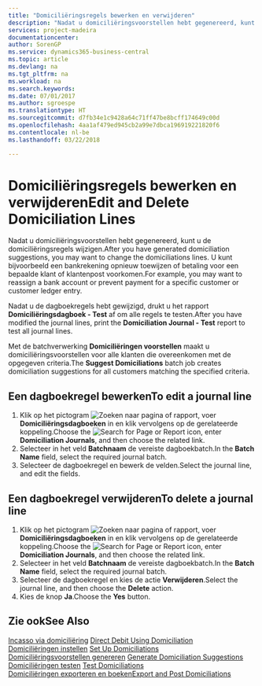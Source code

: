 ```yaml
---
title: "Domiciliëringsregels bewerken en verwijderen"
description: "Nadat u domiciliëringsvoorstellen hebt gegenereerd, kunt u de domiciliëringsregels wijzigen. U kunt bijvoorbeeld een bankrekening opnieuw toewijzen of betaling voor een bepaalde klant of klantenpost voorkomen."
services: project-madeira
documentationcenter: 
author: SorenGP
ms.service: dynamics365-business-central
ms.topic: article
ms.devlang: na
ms.tgt_pltfrm: na
ms.workload: na
ms.search.keywords: 
ms.date: 07/01/2017
ms.author: sgroespe
ms.translationtype: HT
ms.sourcegitcommit: d7fb34e1c9428a64c71ff47be8bcff174649c00d
ms.openlocfilehash: 4aa1af479ed945cb2a99e7dbca196919221820f6
ms.contentlocale: nl-be
ms.lasthandoff: 03/22/2018

---
```

# <a name="edit-and-delete-domiciliation-lines"></a><span data-ttu-id="c9880-104">Domiciliëringsregels bewerken en verwijderen</span><span class="sxs-lookup"><span data-stu-id="c9880-104">Edit and Delete Domiciliation Lines</span></span>
<span data-ttu-id="c9880-105">Nadat u domiciliëringsvoorstellen hebt gegenereerd, kunt u de domiciliëringsregels wijzigen.</span><span class="sxs-lookup"><span data-stu-id="c9880-105">After you have generated domiciliation suggestions, you may want to change the domiciliations lines.</span></span> <span data-ttu-id="c9880-106">U kunt bijvoorbeeld een bankrekening opnieuw toewijzen of betaling voor een bepaalde klant of klantenpost voorkomen.</span><span class="sxs-lookup"><span data-stu-id="c9880-106">For example, you may want to reassign a bank account or prevent payment for a specific customer or customer ledger entry.</span></span>  

<span data-ttu-id="c9880-107">Nadat u de dagboekregels hebt gewijzigd, drukt u het rapport **Domiciliëringsdagboek - Test** af om alle regels te testen.</span><span class="sxs-lookup"><span data-stu-id="c9880-107">After you have modified the journal lines, print the **Domiciliation Journal - Test** report to test all journal lines.</span></span>  

<span data-ttu-id="c9880-108">Met de batchverwerking **Domiciliëringen voorstellen** maakt u domiciliëringsvoorstellen voor alle klanten die overeenkomen met de opgegeven criteria.</span><span class="sxs-lookup"><span data-stu-id="c9880-108">The **Suggest Domiciliations** batch job creates domiciliation suggestions for all customers matching the specified criteria.</span></span>  

## <a name="to-edit-a-journal-line"></a><span data-ttu-id="c9880-109">Een dagboekregel bewerken</span><span class="sxs-lookup"><span data-stu-id="c9880-109">To edit a journal line</span></span>  

1.  <span data-ttu-id="c9880-110">Klik op het pictogram ![Zoeken naar pagina of rapport](../../media/ui-search/search_small.png "pictogram Zoeken naar pagina of rapport"), voer **Domiciliëringsdagboeken** in en klik vervolgens op de gerelateerde koppeling.</span><span class="sxs-lookup"><span data-stu-id="c9880-110">Choose the ![Search for Page or Report](../../media/ui-search/search_small.png "Search for Page or Report icon") icon, enter **Domiciliation Journals**, and then choose the related link.</span></span>  
2.  <span data-ttu-id="c9880-111">Selecteer in het veld **Batchnaam** de vereiste dagboekbatch.</span><span class="sxs-lookup"><span data-stu-id="c9880-111">In the **Batch Name** field, select the required journal batch.</span></span>  
3.  <span data-ttu-id="c9880-112">Selecteer de dagboekregel en bewerk de velden.</span><span class="sxs-lookup"><span data-stu-id="c9880-112">Select the journal line, and edit the fields.</span></span>  

## <a name="to-delete-a-journal-line"></a><span data-ttu-id="c9880-113">Een dagboekregel verwijderen</span><span class="sxs-lookup"><span data-stu-id="c9880-113">To delete a journal line</span></span>  

1.  <span data-ttu-id="c9880-114">Klik op het pictogram ![Zoeken naar pagina of rapport](../../media/ui-search/search_small.png "pictogram Zoeken naar pagina of rapport"), voer **Domiciliëringsdagboeken** in en klik vervolgens op de gerelateerde koppeling.</span><span class="sxs-lookup"><span data-stu-id="c9880-114">Choose the ![Search for Page or Report](../../media/ui-search/search_small.png "Search for Page or Report icon") icon, enter **Domiciliation Journals**, and then choose the related link.</span></span>  
2.  <span data-ttu-id="c9880-115">Selecteer in het veld **Batchnaam** de vereiste dagboekbatch.</span><span class="sxs-lookup"><span data-stu-id="c9880-115">In the **Batch Name** field, select the required journal batch.</span></span>  
3.  <span data-ttu-id="c9880-116">Selecteer de dagboekregel en kies de actie **Verwijderen**.</span><span class="sxs-lookup"><span data-stu-id="c9880-116">Select the journal line, and then choose the **Delete** action.</span></span>  
4.  <span data-ttu-id="c9880-117">Kies de knop **Ja**.</span><span class="sxs-lookup"><span data-stu-id="c9880-117">Choose the **Yes** button.</span></span>  

## <a name="see-also"></a><span data-ttu-id="c9880-118">Zie ook</span><span class="sxs-lookup"><span data-stu-id="c9880-118">See Also</span></span>  
 <span data-ttu-id="c9880-119">[Incasso via domiciliëring](direct-debit-using-domiciliation.md) </span><span class="sxs-lookup"><span data-stu-id="c9880-119">[Direct Debit Using Domiciliation](direct-debit-using-domiciliation.md) </span></span>  
 <span data-ttu-id="c9880-120">[Domiciliëringen instellen](how-to-set-up-domiciliations.md) </span><span class="sxs-lookup"><span data-stu-id="c9880-120">[Set Up Domiciliations](how-to-set-up-domiciliations.md) </span></span>  
 <span data-ttu-id="c9880-121">[Domiciliëringsvoorstellen genereren](how-to-generate-domiciliation-suggestions.md) </span><span class="sxs-lookup"><span data-stu-id="c9880-121">[Generate Domiciliation Suggestions](how-to-generate-domiciliation-suggestions.md) </span></span>  
 <span data-ttu-id="c9880-122">[Domiciliëringen testen](how-to-test-domiciliations.md) </span><span class="sxs-lookup"><span data-stu-id="c9880-122">[Test Domiciliations](how-to-test-domiciliations.md) </span></span>  
 [<span data-ttu-id="c9880-123">Domiciliëringen exporteren en boeken</span><span class="sxs-lookup"><span data-stu-id="c9880-123">Export and Post Domiciliations</span></span>](how-to-export-and-post-domiciliations.md)

